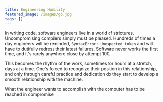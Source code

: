 ```yaml
---
title: Engineering Humility
featured_image: /images/go.jpg
tags: []
---
```


In writing code, software engineers live in a world of strictures. Uncompromising compilers simply must be pleased. Hundreds of times a day engineers will be reminded, `SyntaxError: Unexpected token` and will have to dutifully redress their latest failures. Software never works the first time, and it's rarely anywhere close by attempt 100.

This becomes the rhythm of the work, sometimes for hours at a stretch, days at a time. One's forced to recognize their position in this relationship, and only through careful practice and dedication do they start to develop a smooth relationship with the machine.

What the engineer wants to accomplish with the computer has to be reached in compromise.

